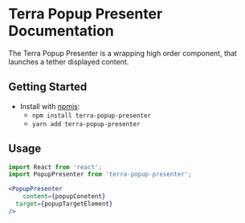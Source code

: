 # Terra Popup Presenter Documentation

The Terra Popup Presenter is a wrapping high order component, that launches a tether displayed content.

## Getting Started

- Install with [npmjs](https://www.npmjs.com):
  - `npm install terra-popup-presenter`
  - `yarn add terra-popup-presenter`

## Usage

```jsx
import React from 'react';
import PopupPresenter from 'terra-popup-presenter';

<PopupPresenter 
	content={popupConetent}
  target={popupTargetElement}
/>
```
